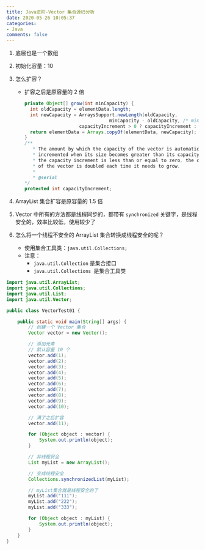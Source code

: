 ```yaml
---
title: Java进阶-Vector 集合源码分析
date: 2020-05-26 10:05:37
categories:
- Java
comments: false
---
```


1. 底层也是一个数组

2. 初始化容量：10

3. 怎么扩容？

   - 扩容之后是原容量的 2 倍

     <!-- more -->

     ```java
     private Object[] grow(int minCapacity) {
       int oldCapacity = elementData.length;
       int newCapacity = ArraysSupport.newLength(oldCapacity,
           							minCapacity - oldCapacity, /* minimum growth */
                         capacityIncrement > 0 ? capacityIncrement : oldCapacity /* preferred growth */);
       return elementData = Arrays.copyOf(elementData, newCapacity);
     }
     /**
     	* The amount by which the capacity of the vector is automatically
     	* incremented when its size becomes greater than its capacity.  If
     	* the capacity increment is less than or equal to zero, the capacity
     	* of the vector is doubled each time it needs to grow.
     	*
     	* @serial
     */
     protected int capacityIncrement;
     ```

4. ArrayList 集合扩容是原容量的 1.5 倍

5. Vector 中所有的方法都是线程同步的，都带有 `synchronized` 关键字，是线程安全的，效率比较低，使用较少了
6. 怎么将一个线程不安全的 ArrayList 集合转换成线程安全的呢？
   - 使用集合工具类：`java.util.Collections;`
   - 注意：
     - `java.util.Collection` 是集合接口
     - `java.util.Collections `是集合工具类

```java
import java.util.ArrayList;
import java.util.Collections;
import java.util.List;
import java.util.Vector;

public class VectorTest01 {

	public static void main(String[] args) {
		// 创建一个 Vector 集合
		Vector vector = new Vector();

		// 添加元素
		// 默认容量 10 个
		vector.add(1);
		vector.add(2);
		vector.add(3);
		vector.add(4);
		vector.add(5);
		vector.add(6);
		vector.add(7);
		vector.add(8);
		vector.add(9);
		vector.add(10);

		// 满了之后扩容
		vector.add(11);

		for (Object object : vector) {
			System.out.println(object);
		}

		// 非线程安全
		List myList = new ArrayList();

		// 变成线程安全
		Collections.synchronizedList(myList);

		// myList集合就是线程安全的了
		myList.add("111");
		myList.add("222");
		myList.add("333");

		for (Object object : myList) {
			System.out.println(object);
		}
	}
}
```

